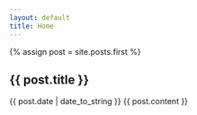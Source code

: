 ```yaml
---
layout: default
title: Home
---
```


{% assign post = site.posts.first %}

<article class="post">
  <h1 class="post-title">{{ post.title }}</h1>
  <time 
    datetime="{{ post.date | date_to_xmlschema }}" 
    class="post-date">{{ post.date | date_to_string }}</time>
  {{ post.content }}
</article>
